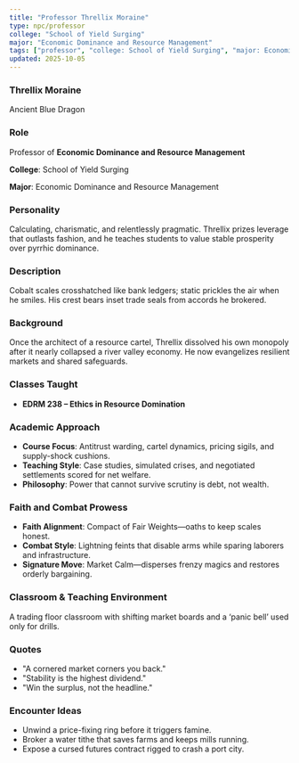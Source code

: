 ```yaml
---
title: "Professor Threllix Moraine"
type: npc/professor
college: "School of Yield Surging"
major: "Economic Dominance and Resource Management"
tags: ["professor", "college: School of Yield Surging", "major: Economic Dominance and Resource Management", "variant:blue"]
updated: 2025-10-05
---
```

### Threllix Moraine

Ancient Blue Dragon

### Role

Professor of **Economic Dominance and Resource Management**

**College**: School of Yield Surging

**Major**: Economic Dominance and Resource Management

### Personality

Calculating, charismatic, and relentlessly pragmatic. Threllix prizes leverage that outlasts fashion, and he teaches students to value stable prosperity over pyrrhic dominance.

### Description

Cobalt scales crosshatched like bank ledgers; static prickles the air when he smiles. His crest bears inset trade seals from accords he brokered.

### Background

Once the architect of a resource cartel, Threllix dissolved his own monopoly after it nearly collapsed a river valley economy. He now evangelizes resilient markets and shared safeguards.

### Classes Taught

- **EDRM 238 – Ethics in Resource Domination**



### Academic Approach

- **Course Focus**: Antitrust warding, cartel dynamics, pricing sigils, and supply-shock cushions.
- **Teaching Style**: Case studies, simulated crises, and negotiated settlements scored for net welfare.
- **Philosophy**: Power that cannot survive scrutiny is debt, not wealth.

### Faith and Combat Prowess

- **Faith Alignment**: Compact of Fair Weights—oaths to keep scales honest.
- **Combat Style**: Lightning feints that disable arms while sparing laborers and infrastructure.
- **Signature Move**: Market Calm—disperses frenzy magics and restores orderly bargaining.

### Classroom & Teaching Environment

A trading floor classroom with shifting market boards and a ‘panic bell’ used only for drills.

### Quotes

- "A cornered market corners you back."
- "Stability is the highest dividend."
- "Win the surplus, not the headline."

### Encounter Ideas

- Unwind a price-fixing ring before it triggers famine.
- Broker a water tithe that saves farms and keeps mills running.
- Expose a cursed futures contract rigged to crash a port city.
